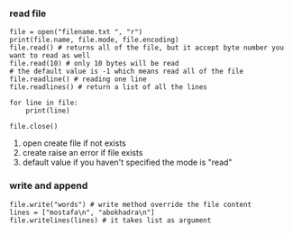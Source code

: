 ### read file
```
file = open("filename.txt ", "r")
print(file.name, file.mode, file.encoding)
file.read() # returns all of the file, but it accept byte number you want to read as well
file.read(10) # only 10 bytes will be read
# the default value is -1 which means read all of the file
file.readline() # reading one line
file.readlines() # return a list of all the lines

for line in file:
    print(line)

file.close()
```
1. open create file if not exists
2. create raise an error if file exists
3. default value if you haven't specified the mode is "read"

### write and append
```
file.write("words") # write method override the file content
lines = ["mostafa\n", "abokhadra\n"]
file.writelines(lines) # it takes list as argument
```